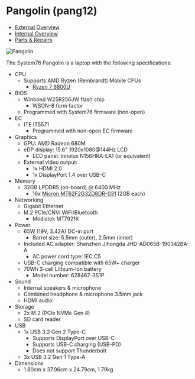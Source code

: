 # Pangolin (pang12)

- [External Overview](./external-overview.md)
- [Internal Overview](./internal-overview.md)
- [Parts & Repairs](./repairs.md)

![Pangolin](./img/pang12.webp)

The System76 Pangolin is a laptop with the following specifications:

- CPU
    - Supports AMD Ryzen (Rembrandt) Mobile CPUs
        - [Ryzen 7 6800U](https://www.amd.com/en/products/apu/amd-ryzen-7-6800u)
- BIOS
    - Winbond W25R256JW flash chip
        - WSON-8 form factor
    - Programmed with System76 firmware (non-open)
- EC
    - ITE IT5571
        - Programmed with non-open EC firmware
- Graphics
    - GPU: AMD Radeon 680M
    - eDP display: 15.6" 1920x1080@144Hz LCD
        - LCD panel: Innolux N156HRA-EA1 (or equivalent)
    - External video output: 
        - 1x HDMI 2.0
        - 1x DisplayPort 1.4 over USB-C
- Memory
    - 32GB LPDDR5 (on-board) @ 6400 MHz
        - 16x [Micron MT62F2G32D8DR-031](https://www.micron.com/products/dram/lpdram/part-catalog/mt62f2g32d8dr-031-wt) (2GB each)
- Networking
    - Gigabit Ethernet
    - M.2 PCIe/CNVi WiFi/Bluetooth
        - Mediatek MT7921K
- Power
    - 65W (19V, 3.42A) DC-in port
        - Barrel size: 5.5mm (outer), 2.5mm (inner)
    - Included AC adapter: Shenzhen Jihongda JHD-AD065B-190342BA-A
        - AC power cord type: IEC C5
    - USB-C charging compatible with 65W+ charger
    - 70Wh 3-cell Lithium-Ion battery
        - Model number: 628467-3S1P
- Sound
    - Internal speakers & microphone
    - Combined headphone & microphone 3.5mm jack
    - HDMI audio
- Storage
    - 2x M.2 (PCIe NVMe Gen 4)
    - SD card reader
- USB
    - 1x USB 3.2 Gen 2 Type-C
        - Supports DisplayPort over USB-C
        - Supports USB-C charging (USB-PD)
        - Does not support Thunderbolt
    - 3x USB 3.2 Gen 1 Type-A
- Dimensions
    - 1.80cm x 37.06cm x 24.79cm, 1.79kg
